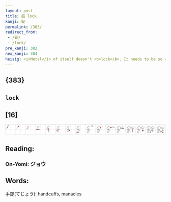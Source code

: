 ```yaml
---
layout: post
title: 錠 lock
kanji: 錠
permalink: /383/
redirect_from:
 - /錠/
 - /lock/
pre_kanji: 382
nex_kanji: 384
heisig: <i>Metal</i> of itself doesn't <b>lock</b>. It needs to be so <i>determined</i> by a <b>lock</b>smith. Now make a concrete image of that.
---
```


## {383}

## `lock`

## [16]

<div class="stroke"><img src="../images/E98CA0.png" /></div>

## Reading:

### On-Yomi: ジョウ

## Words:

手錠(てじょう): handcuffs, manacles
